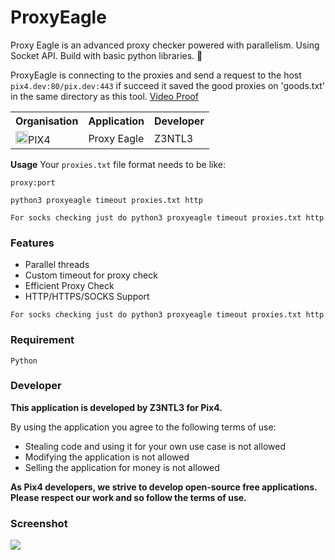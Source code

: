 # ProxyEagle
 Proxy Eagle is an advanced proxy checker powered with parallelism. Using Socket API. Build with basic python libraries. 🦅

ProxyEagle is connecting to the proxies and send a request to the host ```pix4.dev:80/pix.dev:443``` if succeed it saved the good proxies on 'goods.txt' in the same directory as this tool.
<a href="https://www.youtube.com/watch?v=s-ZQbZQjblE"> Video Proof</a><br>

<table><tr><th>Organisation</th><th>Application</th><th>Developer</th></tr><tr><td><img src="https://media.discordapp.net/attachments/956310840464773200/968964843333877830/logopix4.png" width="20">PIX4</td><td>Proxy Eagle</td><td>Z3NTL3</td></tr></table>

**Usage**
Your ``proxies.txt`` file format needs to be like:
```
proxy:port
```
```
python3 proxyeagle timeout proxies.txt http

For socks checking just do python3 proxyeagle timeout proxies.txt http
```
### Features
- Parallel threads
- Custom timeout for proxy check
- Efficient Proxy Check
- HTTP/HTTPS/SOCKS Support

```For socks checking just do python3 proxyeagle timeout proxies.txt http```


### Requirement
```Python```

### Developer
**This application is developed by Z3NTL3 for Pix4.**

By using the application you agree to the following terms of use:
- Stealing code and using it for your own use case is not allowed
- Modifying the application is not allowed
- Selling the application for money is not allowed

**As Pix4 developers, we strive to develop open-source free applications. Please respect our work and so follow the terms of use.**

### Screenshot
<img src="eagless.png">

